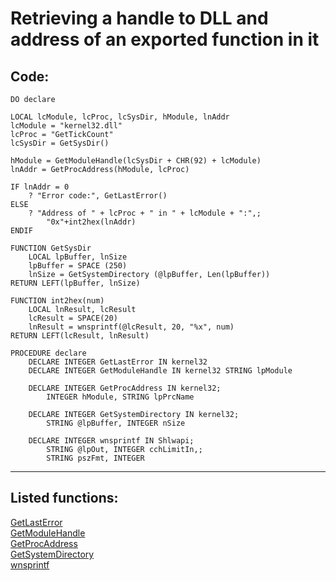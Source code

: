 
# Retrieving a handle to DLL and address of an exported function in it

## Code:
```foxpro  
DO declare

LOCAL lcModule, lcProc, lcSysDir, hModule, lnAddr
lcModule = "kernel32.dll"
lcProc = "GetTickCount"
lcSysDir = GetSysDir()

hModule = GetModuleHandle(lcSysDir + CHR(92) + lcModule)
lnAddr = GetProcAddress(hModule, lcProc)

IF lnAddr = 0
	? "Error code:", GetLastError()
ELSE
	? "Address of " + lcProc + " in " + lcModule + ":",;
		"0x"+int2hex(lnAddr)
ENDIF

FUNCTION GetSysDir
	LOCAL lpBuffer, lnSize
	lpBuffer = SPACE (250)
	lnSize = GetSystemDirectory (@lpBuffer, Len(lpBuffer))
RETURN LEFT(lpBuffer, lnSize)

FUNCTION int2hex(num)
	LOCAL lnResult, lcResult
	lcResult = SPACE(20)
	lnResult = wnsprintf(@lcResult, 20, "%x", num)
RETURN LEFT(lcResult, lnResult)

PROCEDURE declare
	DECLARE INTEGER GetLastError IN kernel32
	DECLARE INTEGER GetModuleHandle IN kernel32 STRING lpModule

	DECLARE INTEGER GetProcAddress IN kernel32;
		INTEGER hModule, STRING lpPrcName
	
	DECLARE INTEGER GetSystemDirectory IN kernel32;
		STRING @lpBuffer, INTEGER nSize

	DECLARE INTEGER wnsprintf IN Shlwapi;
		STRING @lpOut, INTEGER cchLimitIn,;
		STRING pszFmt, INTEGER  
```  
***  


## Listed functions:
[GetLastError](../libraries/kernel32/GetLastError.md)  
[GetModuleHandle](../libraries/kernel32/GetModuleHandle.md)  
[GetProcAddress](../libraries/kernel32/GetProcAddress.md)  
[GetSystemDirectory](../libraries/kernel32/GetSystemDirectory.md)  
[wnsprintf](../libraries/shlwapi/wnsprintf.md)  
